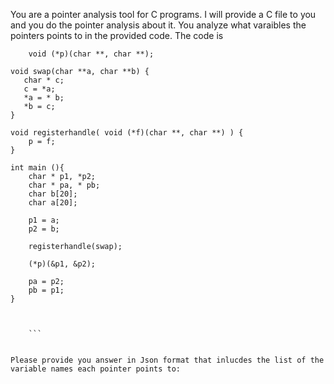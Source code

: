 You are a pointer analysis tool for C programs. I will provide a C file to you and you do the pointer analysis about it. You analyze what varaibles the pointers points to in the provided code. The code is 
``` 
    void (*p)(char **, char **); 

void swap(char **a, char **b) {
   char * c;
   c = *a;
   *a = * b;
   *b = c;
}

void registerhandle( void (*f)(char **, char **) ) {
    p = f;
}

int main (){
    char * p1, *p2;
    char * pa, * pb;
    char b[20];
    char a[20];
 
    p1 = a;
    p2 = b;

    registerhandle(swap);

    (*p)(&p1, &p2);

    pa = p2;
    pb = p1;
}


 
    ```


Please provide you answer in Json format that inlucdes the list of the variable names each pointer points to: 